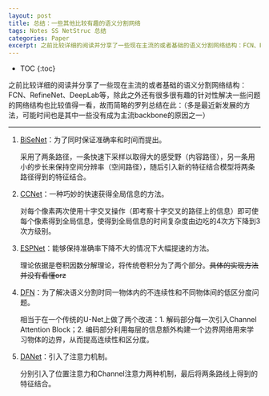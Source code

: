 ```yaml
---
layout: post
title: 总结：一些其他比较有趣的语义分割网络
tags: Notes SS NetStruc 总结
categories: Paper
excerpt: 之前比较详细的阅读并分享了一些现在主流的或者基础的语义分割网络结构：FCN、RefineNet、DeepLab等，除此之外还有很多很有趣的针对性解决一些问题的网络结构也比较值得一看。
---
```


* TOC
{:toc}

之前比较详细的阅读并分享了一些现在主流的或者基础的语义分割网络结构：FCN、RefineNet、DeepLab等，除此之外还有很多很有趣的针对性解决一些问题的网络结构也比较值得一看，故而简略的罗列总结在此：（多是最近新发展的方法，可能时间也是其中一些没有成为主流backbone的原因之一）

---

1. [BiSeNet](https://arxiv.org/pdf/1808.00897v1.pdf)：为了同时保证准确率和时间而提出。

    采用了两条路径，一条快速下采样以取得大的感受野（内容路径），另一条用小的步长来保持空间分辨率（空间路径），随后引入新的特征结合模型将两条路径得到的特征结合。

2. [CCNet](https://arxiv.org/pdf/1811.11721.pdf)：一种巧妙的快速获得全局信息的方法。

    对每个像素两次使用十字交叉操作（即考察十字交叉的路径上的信息）即可使每个像素得到全局信息，使得到全局信息的时间复杂度由边吃的4次方下降到3次方级别。

3. [ESPNet](https://arxiv.org/pdf/1803.06815v2.pdf)：能够保持准确率下降不大的情况下大幅提速的方法。

    理论依据是卷积因数分解理论，将传统卷积分为了两个部分。~~具体的实现方法并没有看懂orz~~

4. [DFN](https://arxiv.org/pdf/1804.09337v1.pdf)：为了解决语义分割时同一物体内的不连续性和不同物体间的低区分度问题。

    相当于在一个传统的U-Net上做了两个改进：1. 解码部分每一次引入Channel Attention Block；2. 编码部分利用每层的信息额外构建一个边界网络用来学习物体的边界，从而提高连续性和区分度。

5. [DANet](https://arxiv.org/pdf/1809.02983.pdf)：引入了注意力机制。

    分别引入了位置注意力和Channel注意力两种机制，最后将两条路线上得到的特征结合。